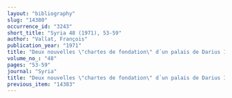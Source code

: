 ```yaml
---
layout: "bibliography"
slug: "14380"
occurrence_id: "3243"
short_title: "Syria 48 (1971), 53-59"
author: "Vallat, François"
publication_year: "1971"
title: "Deux nouvelles \"chartes de fondation\" d´un palais de Darius Ier à Suse"
volume_no_: "48"
pages: "53-59"
journal: "Syria"
title: "Deux nouvelles \"chartes de fondation\" d´un palais de Darius Ier à Suse"
previous_item: "14383"
---
```


